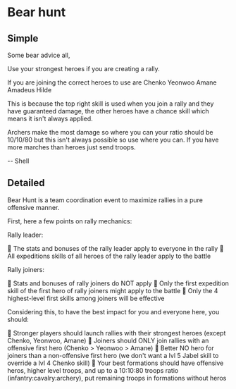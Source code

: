 # Bear hunt

## Simple

Some bear advice all,

Use your strongest heroes if you are creating a rally.

If you are joining the correct heroes to use are
Chenko
Yeonwoo
Amane
Amadeus
Hilde

This is because the top right skill is used when you join a rally and they have guaranteed damage, the other heroes have a chance skill which means it isn't always applied.

Archers make the most damage so where you can your ratio should be 10/10/80 but this isn't always possible so use where you can.
If you have more marches than heroes just send troops.

-- Shell

## Detailed

Bear Hunt is a team coordination event to maximize rallies in a pure offensive manner.

First, here a few points on rally mechanics:

Rally leader:

🔹 The stats and bonuses of the rally leader apply to everyone in the rally
🔹 All expeditions skills of all heroes of the rally leader apply to the battle

Rally joiners:

🔹 Stats and bonuses of rally joiners do NOT apply
🔹 Only the first expedition skill of the first hero of rally joiners might apply to the battle
🔹 Only the 4 highest-level first skills among joiners will be effective

Considering this, to have the best impact for you and everyone here, you should:

🔸 Stronger players should launch rallies with their strongest heroes (except Chenko, Yeonwoo, Amane)
🔸 Joiners should ONLY join rallies with an offensive first hero (Chenko > Yeonwoo > Amane)
🔸 Better NO hero for joiners than a non-offensive first hero (we don't want a lvl 5 Jabel skill to override a lvl 4 Chenko skill)
🔸 Your best formations should have offensive heros, higher level troops, and up to a 10:10:80 troops ratio (infantry:cavalry:archery), put remaining troops in formations without heros
